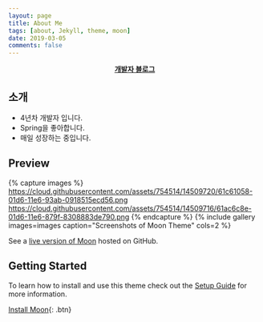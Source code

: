 ```yaml
---
layout: page
title: About Me
tags: [about, Jekyll, theme, moon]
date: 2019-03-05
comments: false
---
```


<center><a href="https://ixtears23.github.io/"><b>개발자 블로그</b></a></center>

## 소개
* 4년차 개발자 입니다.
* Spring을 좋아합니다.
* 매일 성장하는 중입니다.



## Preview

{% capture images %}
    https://cloud.githubusercontent.com/assets/754514/14509720/61c61058-01d6-11e6-93ab-0918515ecd56.png
    https://cloud.githubusercontent.com/assets/754514/14509716/61ac6c8e-01d6-11e6-879f-8308883de790.png
{% endcapture %}
{% include gallery images=images caption="Screenshots of Moon Theme" cols=2 %}

See a [live version of Moon](http://taylantatli.github.io/Moon) hosted on GitHub.

## Getting Started

To learn how to install and use this theme check out the [Setup Guide](http://taylantatli.me/Moon/moon-theme/) for more information.

[Install Moon](https://github.com/TaylanTatli/Moon){: .btn}
